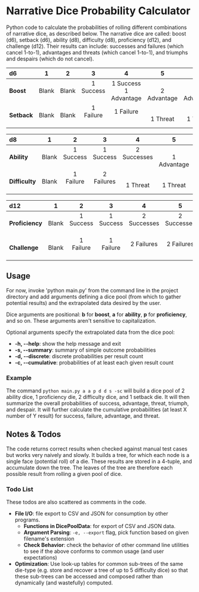 # Narrative Dice Probability Calculator
Python code to calculate the probabilities of rolling different combinations of narrative dice, as described below. The narrative dice are called: boost (d6), setback (d6), ability (d8), difficulty (d8), proficiency (d12), and challenge (d12). Their results can include: successes and failures (which cancel 1-to-1), advantages and threats (which cancel 1-to-1), and triumphs and despairs (which do not cancel).

d6 | 1 | 2 | 3 | 4 | 5 | 6
:--------|:-:|:-:|:-:|:-:|:-:|:-:
**Boost**   | Blank | Blank | 1 Success <br>&nbsp; | 1 Success <br> 1 Advantage | <br> 2 Advantage | <br> 1 Advantage
**Setback** | Blank | Blank | 1 Failure <br>&nbsp; | 1 Failure <br>&nbsp; | <br> 1 Threat | <br> 1 Threat

d8 | 1 | 2 | 3 | 4 | 5 | 6 | 7 | 8
:--------|:-:|:-:|:-:|:-:|:-:|:-:|:-:|:-:
**Ability**    | Blank | 1 Success <br>&nbsp; | 1 Success <br>&nbsp; | 2 Successes <br>&nbsp; | <br> 1 Advantage | <br> 1 Advantage | 1 Success <br> 1 Advantage | <br> 2 Advantages
**Difficulty** | Blank | 1 Failure <br>&nbsp; | 2 Failures <br>&nbsp; | <br> 1 Threat | <br> 1 Threat | <br> 1 Threat | <br> 2 Threat | 1 Failure <br> 1 Threat

d12 | 1 | 2 | 3 | 4 | 5 | 6 | 7 | 8 | 9 | 10 | 11 | 12
:--------|:-:|:-:|:-:|:-:|:-:|:-:|:-:|:-:|:-:|:--:|:--:|:--:
**Proficiency** | Blank | 1 Success <br>&nbsp; | 1 Success <br>&nbsp; | 2 Successes <br>&nbsp; | 2 Successes <br>&nbsp; | <br> 1 Advantage | 1 Success <br> 1 Advantage | 1 Success <br> 1 Advantage | 1 Success <br> 1 Advantage | <br> 2 Advantages | <br> 2 Advantages | 1 Success <br> Triumph
**Challenge**   | Blank | 1 Failure <br>&nbsp; | 1 Failure <br>&nbsp; | 2 Failures <br>&nbsp; | 2 Failures <br>&nbsp; | <br> 1 Threat | <br> 1 Threat | 1 Failure <br> 1 Threat | 1 Failures <br> 1 Threat | <br> 2 Threats | <br> 2 Threats | 1 Failure <br> Despair

## Usage
For now, invoke 'python main.py' from the command line in the project directory and add arguments defining a dice pool (from which to gather potential results) and the extrapolated data desired by the user.

Dice arguments are positional: **b** for **boost**, **a** for **ability**, **p** for **proficiency**, and so on. These arguments aren't sensitive to capitalization.

Optional arguments specify the extrapolated data from the dice pool:

* **-h, --help**: show the help message and exit
* **-s, --summary**: summary of simple outcome probabilities
* **-d, --discrete**: discrete probabilities per result count
* **-c, --cumulative**: probabilities of at least each given result count

### Example
The command `python main.py a a p d d s -sc` will build a dice pool of 2 ability dice, 1 proficiency die, 2 difficulty dice, and 1 setback die. It will then summarize the overall probabilities of success, advantage, threat, triumph, and despair. It will further calculate the cumulative probabilities (at least X number of Y result) for success, failure, advantage, and threat.

## Notes & Todos
The code returns correct results when checked against manual test cases but works very naively and slowly. It builds a tree, for which each node is a single face (potential roll) of a die. These results are stored in a 4-tuple, and accumulate down the tree. The leaves of the tree are therefore each possible result from rolling a given pool of dice.

### Todo List
These todos are also scattered as comments in the code.

* **File I/O**: file export to CSV and JSON for consumption by other programs.
  * **Functions in DicePoolData**: for export of CSV and JSON data.
  * **Argument Parsing**: `-e, --export` flag, pick function based on given filename's extension
  * **Check Behavior**: check the behavior of other command line utilities to see if the above conforms to common usage (and user expectations)
* **Optimization**: Use look-up tables for common sub-trees of the same die-type (e.g. store and recover a tree of up to 5 difficulty dice) so that these sub-trees can be accessed and composed rather than dynamically (and wastefully) computed.